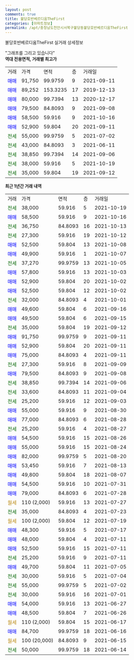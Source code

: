 ```yaml
---
layout: post
comments: true
title: 불당호반베르디움TheFirst
categories: [아파트정보]
permalink: /apt/충청남도천안시서북구불당동불당호반베르디움TheFirst
---
```


불당호반베르디움TheFirst 실거래 상세정보

<script type="text/javascript">
  google.charts.load('current', {'packages':['line', 'corechart']});
  google.charts.setOnLoadCallback(drawChart);

  function drawChart() {
    var data = new google.visualization.DataTable();
    data.addColumn('date', '거래일');
    data.addColumn('number', "매매");
    data.addColumn('number', "전세");
    data.addColumn('number', "전매");

    data.addRows([[new Date(Date.parse("2021-10-19")), null, 38000, null], [new Date(Date.parse("2021-10-16")), 58500, null, null], [new Date(Date.parse("2021-10-13")), null, 36750, null], [new Date(Date.parse("2021-10-12")), null, 27300, null], [new Date(Date.parse("2021-10-08")), 52500, null, null], [new Date(Date.parse("2021-10-07")), 49900, null, null], [new Date(Date.parse("2021-10-05")), null, 37270, null], [new Date(Date.parse("2021-10-03")), 57800, null, null], [new Date(Date.parse("2021-10-02")), 52900, null, null], [new Date(Date.parse("2021-10-02")), 52500, null, null], [new Date(Date.parse("2021-10-01")), null, 32000, null], [new Date(Date.parse("2021-09-16")), 49600, null, null], [new Date(Date.parse("2021-09-15")), 49500, null, null], [new Date(Date.parse("2021-09-12")), null, 35000, null], [new Date(Date.parse("2021-09-11")), 91750, null, null], [new Date(Date.parse("2021-09-11")), 52900, null, null], [new Date(Date.parse("2021-09-11")), 75000, null, null], [new Date(Date.parse("2021-09-09")), null, 27300, null], [new Date(Date.parse("2021-09-08")), 79500, null, null], [new Date(Date.parse("2021-09-06")), null, 38850, null], [new Date(Date.parse("2021-09-04")), null, 33600, null], [new Date(Date.parse("2021-09-03")), null, 25200, null], [new Date(Date.parse("2021-08-30")), 55000, null, null], [new Date(Date.parse("2021-08-28")), 77000, null, null], [new Date(Date.parse("2021-08-27")), null, 25200, null], [new Date(Date.parse("2021-08-26")), 54500, null, null], [new Date(Date.parse("2021-08-24")), 55000, null, null], [new Date(Date.parse("2021-08-20")), 82000, null, null], [new Date(Date.parse("2021-08-13")), 53450, null, null], [new Date(Date.parse("2021-08-07")), 49800, null, null], [new Date(Date.parse("2021-07-31")), 54500, null, null], [new Date(Date.parse("2021-07-28")), 79000, null, null], [new Date(Date.parse("2021-07-27")), null, null, null], [new Date(Date.parse("2021-07-23")), null, 35000, null], [new Date(Date.parse("2021-07-19")), null, null, null], [new Date(Date.parse("2021-07-17")), 48300, null, null], [new Date(Date.parse("2021-07-11")), 48000, null, null], [new Date(Date.parse("2021-07-11")), 52500, null, null], [new Date(Date.parse("2021-07-11")), null, 25200, null], [new Date(Date.parse("2021-07-05")), 49700, null, null], [new Date(Date.parse("2021-07-04")), null, 30000, null], [new Date(Date.parse("2021-07-02")), null, 55000, null], [new Date(Date.parse("2021-07-01")), null, 30000, null], [new Date(Date.parse("2021-06-27")), 54000, null, null], [new Date(Date.parse("2021-06-26")), 48500, null, null], [new Date(Date.parse("2021-06-17")), null, null, null], [new Date(Date.parse("2021-06-16")), 84700, null, null], [new Date(Date.parse("2021-06-15")), null, null, null], [new Date(Date.parse("2021-06-14")), null, 50000, null]]);

    var options = {
      hAxis: {
        format: 'yyyy/MM/dd'
      },    
      lineWidth: 0,
      pointsVisible: true,    
      title: '최근 1년간 유형별 실거래가 분포',
      legend: { position: 'bottom' }
    };

    var formatter = new google.visualization.NumberFormat({pattern:'###,###'} );
    formatter.format(data, 1);
    formatter.format(data, 2);
    
    setTimeout(function() {
        var chart = new google.visualization.LineChart(document.getElementById('columnchart_material'));
        chart.draw(data, (options));
        document.getElementById('loading').style.display = 'none';
    }, 200);
  }
</script>


<div id="loading" style="z-index:20; display: block; margin-left: 0px">"그래프를 그리고 있습니다"</div>
<div id="columnchart_material" style="width: 95%; margin-left: 0px; display: block"></div>
<!-- contents start -->
<b>역대 전용면적, 거래별 최고가</b>
<table class="sortable">
    <tr>
      <td>거래</td>
      <td>가격</td>
      <td>면적</td>
      <td>층</td>
      <td>거래일</td>
    </tr>
        <tr>
          <td><a style="color: blue">매매</a></td>
          <td>91,750</td>
          <td>99.9759</td>
          <td>9</td>
          <td>2021-09-11</td>
        </tr>            <tr>
          <td><a style="color: blue">매매</a></td>
          <td>89,252</td>
          <td>153.3235</td>
          <td>17</td>
          <td>2019-12-13</td>
        </tr>            <tr>
          <td><a style="color: blue">매매</a></td>
          <td>80,000</td>
          <td>99.7394</td>
          <td>13</td>
          <td>2020-12-17</td>
        </tr>            <tr>
          <td><a style="color: blue">매매</a></td>
          <td>79,500</td>
          <td>84.8093</td>
          <td>9</td>
          <td>2021-09-08</td>
        </tr>            <tr>
          <td><a style="color: blue">매매</a></td>
          <td>58,500</td>
          <td>59.916</td>
          <td>9</td>
          <td>2021-10-16</td>
        </tr>            <tr>
          <td><a style="color: blue">매매</a></td>
          <td>52,900</td>
          <td>59.804</td>
          <td>20</td>
          <td>2021-09-11</td>
        </tr>        
        <tr>
              <td><a style="color: darkgreen">전세</a></td>
              <td>55,000</td>
              <td>99.9759</td>
              <td>5</td>
              <td>2021-07-02</td>
            </tr>            <tr>
              <td><a style="color: darkgreen">전세</a></td>
              <td>43,000</td>
              <td>84.8093</td>
              <td>3</td>
              <td>2021-06-11</td>
            </tr>            <tr>
              <td><a style="color: darkgreen">전세</a></td>
              <td>38,850</td>
              <td>99.7394</td>
              <td>14</td>
              <td>2021-09-06</td>
            </tr>            <tr>
              <td><a style="color: darkgreen">전세</a></td>
              <td>38,000</td>
              <td>59.916</td>
              <td>5</td>
              <td>2021-10-19</td>
            </tr>            <tr>
              <td><a style="color: darkgreen">전세</a></td>
              <td>35,000</td>
              <td>59.804</td>
              <td>19</td>
              <td>2021-09-12</td>
            </tr>        
    
</table>

<b>최근 1년간 거래 내역</b>

<table class="sortable">
    <tr>
      <td>거래</td>
      <td>가격</td>
      <td>면적</td>
      <td>층</td>
      <td>거래일</td>
    </tr>
    <tr>
      <td><a style="color: darkgreen">전세</a></td>
      <td>38,000</td>
      <td>59.916</td>
      <td>5</td>
      <td>2021-10-19</td>
    </tr>          <tr>
      <td><a style="color: blue">매매</a></td>
      <td>58,500</td>
      <td>59.916</td>
      <td>9</td>
      <td>2021-10-16</td>
    </tr>          <tr>
      <td><a style="color: darkgreen">전세</a></td>
      <td>36,750</td>
      <td>84.8093</td>
      <td>16</td>
      <td>2021-10-13</td>
    </tr>          <tr>
      <td><a style="color: darkgreen">전세</a></td>
      <td>27,300</td>
      <td>59.916</td>
      <td>19</td>
      <td>2021-10-12</td>
    </tr>          <tr>
      <td><a style="color: blue">매매</a></td>
      <td>52,500</td>
      <td>59.804</td>
      <td>13</td>
      <td>2021-10-08</td>
    </tr>          <tr>
      <td><a style="color: blue">매매</a></td>
      <td>49,900</td>
      <td>59.916</td>
      <td>1</td>
      <td>2021-10-07</td>
    </tr>          <tr>
      <td><a style="color: darkgreen">전세</a></td>
      <td>37,270</td>
      <td>99.9759</td>
      <td>13</td>
      <td>2021-10-05</td>
    </tr>          <tr>
      <td><a style="color: blue">매매</a></td>
      <td>57,800</td>
      <td>59.916</td>
      <td>13</td>
      <td>2021-10-03</td>
    </tr>          <tr>
      <td><a style="color: blue">매매</a></td>
      <td>52,900</td>
      <td>59.804</td>
      <td>20</td>
      <td>2021-10-02</td>
    </tr>          <tr>
      <td><a style="color: blue">매매</a></td>
      <td>52,500</td>
      <td>59.804</td>
      <td>12</td>
      <td>2021-10-02</td>
    </tr>          <tr>
      <td><a style="color: darkgreen">전세</a></td>
      <td>32,000</td>
      <td>84.8093</td>
      <td>4</td>
      <td>2021-10-01</td>
    </tr>          <tr>
      <td><a style="color: blue">매매</a></td>
      <td>49,600</td>
      <td>59.804</td>
      <td>6</td>
      <td>2021-09-16</td>
    </tr>          <tr>
      <td><a style="color: blue">매매</a></td>
      <td>49,500</td>
      <td>59.804</td>
      <td>6</td>
      <td>2021-09-15</td>
    </tr>          <tr>
      <td><a style="color: darkgreen">전세</a></td>
      <td>35,000</td>
      <td>59.804</td>
      <td>19</td>
      <td>2021-09-12</td>
    </tr>          <tr>
      <td><a style="color: blue">매매</a></td>
      <td>91,750</td>
      <td>99.9759</td>
      <td>9</td>
      <td>2021-09-11</td>
    </tr>          <tr>
      <td><a style="color: blue">매매</a></td>
      <td>52,900</td>
      <td>59.804</td>
      <td>20</td>
      <td>2021-09-11</td>
    </tr>          <tr>
      <td><a style="color: blue">매매</a></td>
      <td>75,000</td>
      <td>84.8093</td>
      <td>4</td>
      <td>2021-09-11</td>
    </tr>          <tr>
      <td><a style="color: darkgreen">전세</a></td>
      <td>27,300</td>
      <td>59.916</td>
      <td>8</td>
      <td>2021-09-09</td>
    </tr>          <tr>
      <td><a style="color: blue">매매</a></td>
      <td>79,500</td>
      <td>84.8093</td>
      <td>9</td>
      <td>2021-09-08</td>
    </tr>          <tr>
      <td><a style="color: darkgreen">전세</a></td>
      <td>38,850</td>
      <td>99.7394</td>
      <td>14</td>
      <td>2021-09-06</td>
    </tr>          <tr>
      <td><a style="color: darkgreen">전세</a></td>
      <td>33,600</td>
      <td>84.8093</td>
      <td>11</td>
      <td>2021-09-04</td>
    </tr>          <tr>
      <td><a style="color: darkgreen">전세</a></td>
      <td>25,200</td>
      <td>59.916</td>
      <td>12</td>
      <td>2021-09-03</td>
    </tr>          <tr>
      <td><a style="color: blue">매매</a></td>
      <td>55,000</td>
      <td>59.916</td>
      <td>9</td>
      <td>2021-08-30</td>
    </tr>          <tr>
      <td><a style="color: blue">매매</a></td>
      <td>77,000</td>
      <td>84.8093</td>
      <td>6</td>
      <td>2021-08-28</td>
    </tr>          <tr>
      <td><a style="color: darkgreen">전세</a></td>
      <td>25,200</td>
      <td>59.916</td>
      <td>4</td>
      <td>2021-08-27</td>
    </tr>          <tr>
      <td><a style="color: blue">매매</a></td>
      <td>54,500</td>
      <td>59.916</td>
      <td>15</td>
      <td>2021-08-26</td>
    </tr>          <tr>
      <td><a style="color: blue">매매</a></td>
      <td>55,000</td>
      <td>59.916</td>
      <td>15</td>
      <td>2021-08-24</td>
    </tr>          <tr>
      <td><a style="color: blue">매매</a></td>
      <td>82,000</td>
      <td>99.9759</td>
      <td>5</td>
      <td>2021-08-20</td>
    </tr>          <tr>
      <td><a style="color: blue">매매</a></td>
      <td>53,450</td>
      <td>59.916</td>
      <td>7</td>
      <td>2021-08-13</td>
    </tr>          <tr>
      <td><a style="color: blue">매매</a></td>
      <td>49,800</td>
      <td>59.804</td>
      <td>18</td>
      <td>2021-08-07</td>
    </tr>          <tr>
      <td><a style="color: blue">매매</a></td>
      <td>54,500</td>
      <td>59.916</td>
      <td>10</td>
      <td>2021-07-31</td>
    </tr>          <tr>
      <td><a style="color: blue">매매</a></td>
      <td>79,000</td>
      <td>84.8093</td>
      <td>6</td>
      <td>2021-07-28</td>
    </tr>          <tr>
      <td><a style="color: darkgoldenrod">월세</a></td>
      <td>110 (2,000)</td>
      <td>59.916</td>
      <td>13</td>
      <td>2021-07-27</td>
    </tr>          <tr>
      <td><a style="color: darkgreen">전세</a></td>
      <td>35,000</td>
      <td>84.8093</td>
      <td>4</td>
      <td>2021-07-23</td>
    </tr>          <tr>
      <td><a style="color: darkgoldenrod">월세</a></td>
      <td>100 (2,000)</td>
      <td>59.804</td>
      <td>12</td>
      <td>2021-07-19</td>
    </tr>          <tr>
      <td><a style="color: blue">매매</a></td>
      <td>48,300</td>
      <td>59.916</td>
      <td>5</td>
      <td>2021-07-17</td>
    </tr>          <tr>
      <td><a style="color: blue">매매</a></td>
      <td>48,000</td>
      <td>59.804</td>
      <td>4</td>
      <td>2021-07-11</td>
    </tr>          <tr>
      <td><a style="color: blue">매매</a></td>
      <td>52,500</td>
      <td>59.916</td>
      <td>15</td>
      <td>2021-07-11</td>
    </tr>          <tr>
      <td><a style="color: darkgreen">전세</a></td>
      <td>25,200</td>
      <td>59.916</td>
      <td>9</td>
      <td>2021-07-11</td>
    </tr>          <tr>
      <td><a style="color: blue">매매</a></td>
      <td>49,700</td>
      <td>59.804</td>
      <td>11</td>
      <td>2021-07-05</td>
    </tr>          <tr>
      <td><a style="color: darkgreen">전세</a></td>
      <td>30,000</td>
      <td>59.916</td>
      <td>5</td>
      <td>2021-07-04</td>
    </tr>          <tr>
      <td><a style="color: darkgreen">전세</a></td>
      <td>55,000</td>
      <td>99.9759</td>
      <td>5</td>
      <td>2021-07-02</td>
    </tr>          <tr>
      <td><a style="color: darkgreen">전세</a></td>
      <td>30,000</td>
      <td>59.916</td>
      <td>16</td>
      <td>2021-07-01</td>
    </tr>          <tr>
      <td><a style="color: blue">매매</a></td>
      <td>54,000</td>
      <td>59.916</td>
      <td>13</td>
      <td>2021-06-27</td>
    </tr>          <tr>
      <td><a style="color: blue">매매</a></td>
      <td>48,500</td>
      <td>59.804</td>
      <td>7</td>
      <td>2021-06-26</td>
    </tr>          <tr>
      <td><a style="color: darkgoldenrod">월세</a></td>
      <td>110 (2,000)</td>
      <td>59.804</td>
      <td>15</td>
      <td>2021-06-17</td>
    </tr>          <tr>
      <td><a style="color: blue">매매</a></td>
      <td>84,700</td>
      <td>99.9759</td>
      <td>18</td>
      <td>2021-06-16</td>
    </tr>          <tr>
      <td><a style="color: darkgoldenrod">월세</a></td>
      <td>100 (20,000)</td>
      <td>84.8093</td>
      <td>9</td>
      <td>2021-06-15</td>
    </tr>          <tr>
      <td><a style="color: darkgreen">전세</a></td>
      <td>50,000</td>
      <td>99.9759</td>
      <td>18</td>
      <td>2021-06-14</td>
    </tr>      </table>
<!-- contents end -->    

